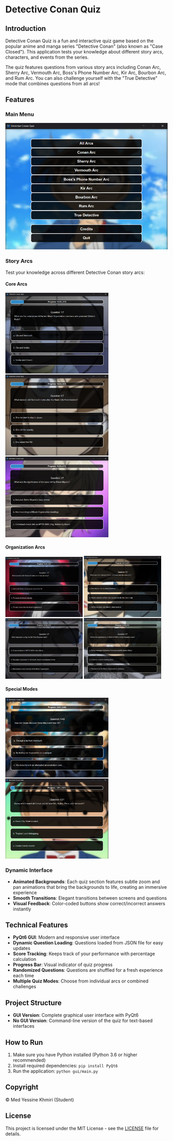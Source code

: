 # Detective Conan Quiz

## Introduction

Detective Conan Quiz is a fun and interactive quiz game based on the popular anime and manga series "Detective Conan" (also known as "Case Closed"). This application tests your knowledge about different story arcs, characters, and events from the series.

The quiz features questions from various story arcs including Conan Arc, Sherry Arc, Vermouth Arc, Boss's Phone Number Arc, Kir Arc, Bourbon Arc, and Rum Arc. You can also challenge yourself with the "True Detective" mode that combines questions from all arcs!

## Features

### Main Menu
![Main Menu](./eg/menu.png)

### Story Arcs
Test your knowledge across different Detective Conan story arcs:

#### Core Arcs
<p float="left">
  <img src="./eg/conan arc.png" width="320" />
  <img src="./eg/sherry arc.png" width="320" />
  <img src="./eg/vermouth arc.png" width="320" />
</p>

#### Organization Arcs
<p float="left">
  <img src="./eg/boss's number phone arc.png" width="240" />
  <img src="./eg/kir arc.png" width="240" />
  <img src="./eg/bourbon arc.png" width="240" />
  <img src="./eg/rum arc.png" width="240" />
</p>

#### Special Modes
<p float="left">
  <img src="./eg/all arcs.png" width="320" />
  <img src="./eg/True detective conan.png" width="320" />
</p>

### Dynamic Interface
- **Animated Backgrounds**: Each quiz section features subtle zoom and pan animations that bring the backgrounds to life, creating an immersive experience
- **Smooth Transitions**: Elegant transitions between screens and questions
- **Visual Feedback**: Color-coded buttons show correct/incorrect answers instantly

## Technical Features

- **PyQt6 GUI**: Modern and responsive user interface
- **Dynamic Question Loading**: Questions loaded from JSON file for easy updates
- **Score Tracking**: Keeps track of your performance with percentage calculation
- **Progress Bar**: Visual indicator of quiz progress
- **Randomized Questions**: Questions are shuffled for a fresh experience each time
- **Multiple Quiz Modes**: Choose from individual arcs or combined challenges

## Project Structure

- **GUI Version**: Complete graphical user interface with PyQt6
- **No GUI Version**: Command-line version of the quiz for text-based interfaces

## How to Run

1. Make sure you have Python installed (Python 3.6 or higher recommended)
2. Install required dependencies: `pip install PyQt6`
3. Run the application: `python gui/main.py`

## Copyright

© Med Yessine Khmiri (Student)

## License

This project is licensed under the MIT License - see the [LICENSE](./LICENSE) file for details.

